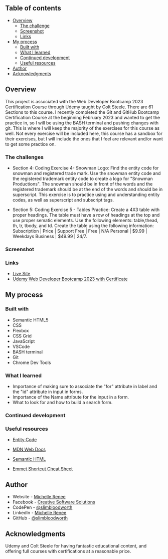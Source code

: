 ## Table of contents

- [Overview](#overview)
  - [The challenge](#the-challenge)
  - [Screenshot](#screenshot)
  - [Links](#links)
- [My process](#my-process)
  - [Built with](#built-with)
  - [What I learned](#what-i-learned)
  - [Continued development](#continued-development)
  - [Useful resources](#useful-resources)
- [Author](#author)
- [Acknowledgments](#acknowledgments)

## Overview

This project is associated with the Web Developer Bootcamp 2023 Certification Course through Udemy taught by Colt Steele.
There are 61 Sections to this course. I recently completed the Git and GitHub Bootcamp Certification Course at the beginning February 2023 and wanted to get the practice in, so I will be using the BASH terminal and pushing changes with git.
This is where I will keep the majority of the exercises for this course as well. Not every exercise will be included here, this course has a sandbox for their exercises, but I will include the ones that I feel are relevant and/or want to get some practice on.

### The challenges

- Section 4: Coding Exercise 4- Snowman Logo:
Find the entity code for snowman and registered trade mark. Use the snowman entity code and the registered trademark entity code to create a logo for "Snowman Productions". 
The snowman should be in front of the words and the registered trademark should be at the end of the words and should be in superscript. This exercise is to practice using and understanding entity codes, as well as superscript and subscript tags.

- Section 5: Coding Exercise 5 - Tables Practice:
Create a 4X3 table with proper headings. The table must have a row of headings at the top and use proper sematic elements. Use the following elements: table,thead, th, tr, tbody, and td. Create the table using the following information: Subscription | Price | Support Free | Free | N/A Personal | $9.99 | Weekdays Business | $49.99 | 24/7.

### Screenshot

### Links

- [Live Site](https://slimbloodworth.github.io/Udemy-Web-Dev-Bootcamp-2023/)
- [Udemy Web Developer Bootcamp 2023 with Certificate](https://www.udemy.com/course/the-web-developer-bootcamp/)

## My process

### Built with

- Semantic HTML5
- CSS
- Flexbox
- CSS Grid
- JavaScript
- VSCode
- BASH terminal
- Git
- Chrome Dev Tools

### What I learned

- Importance of making sure to associate the "for" attribute in label and the "id" attribute in input in forms.
- Importance of the Name attribute for the input in a form.
- What to look for and how to build a search form.

### Continued development

### Useful resources

- [Entity Code](https://entitycode.com)

- [MDN Web Docs](https://1drv.ms/u/s!Arictgwp-ImvheRTwEgh8f0nKTe5QA?e=Ficy2E)

- [Semantic HTML](https://www.w3schools.com/html/html5_semantic_elements.asp)

- [Emmet Shortcut Cheat Sheet](https://docs.emmet.io/cheat-sheet/)

## Author

- Website - [Michelle Renee](https://slimbloodworth.editorx.io/portfolio)
- Facebook - [Creative Software Solutions](https://www.facebook.com/profile.php?id=100073842390690)
- CodePen - [@slimbloodworth](https://codepen.io/slimbloodworth)
- LinkedIn - [Michelle Renee](https://www.linkedin.com/in/michelle-renee-99b455187/)
- GitHub - [@slimbloodworth](https://github.com/SlimBloodworth)

## Acknowledgments

Udemy and Colt Steele for having fantastic educational content, and offering full courses with certifications at a reasonable price.
